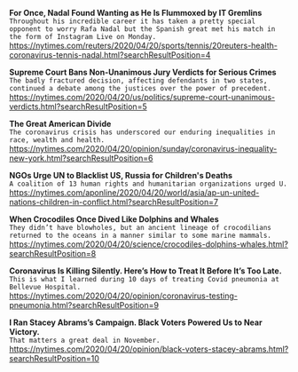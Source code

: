 **For Once, Nadal Found Wanting as He Is Flummoxed by IT Gremlins**\
`Throughout his incredible career it has taken a pretty special opponent to worry Rafa Nadal but the Spanish great met his match in the form of Instagram Live on Monday.`\
https://nytimes.com/reuters/2020/04/20/sports/tennis/20reuters-health-coronavirus-tennis-nadal.html?searchResultPosition=4

**Supreme Court Bans Non-Unanimous Jury Verdicts for Serious Crimes**\
`The badly fractured decision, affecting defendants in two states, continued a debate among the justices over the power of precedent.`\
https://nytimes.com/2020/04/20/us/politics/supreme-court-unanimous-verdicts.html?searchResultPosition=5

**The Great American Divide**\
`The coronavirus crisis has underscored our enduring inequalities in race, wealth and health.`\
https://nytimes.com/2020/04/20/opinion/sunday/coronavirus-inequality-new-york.html?searchResultPosition=6

**NGOs Urge UN to Blacklist US, Russia for Children's Deaths**\
`A coalition of 13 human rights and humanitarian organizations urged U.`\
https://nytimes.com/aponline/2020/04/20/world/asia/ap-un-united-nations-children-in-conflict.html?searchResultPosition=7

**When Crocodiles Once Dived Like Dolphins and Whales**\
`They didn’t have blowholes, but an ancient lineage of crocodilians returned to the oceans in a manner similar to some marine mammals.`\
https://nytimes.com/2020/04/20/science/crocodiles-dolphins-whales.html?searchResultPosition=8

**Coronavirus Is Killing Silently. Here’s How to Treat It Before It’s Too Late.**\
`This is what I learned during 10 days of treating Covid pneumonia at Bellevue Hospital.`\
https://nytimes.com/2020/04/20/opinion/coronavirus-testing-pneumonia.html?searchResultPosition=9

**I Ran Stacey Abrams’s Campaign. Black Voters Powered Us to Near Victory.**\
`That matters a great deal in November.`\
https://nytimes.com/2020/04/20/opinion/black-voters-stacey-abrams.html?searchResultPosition=10


